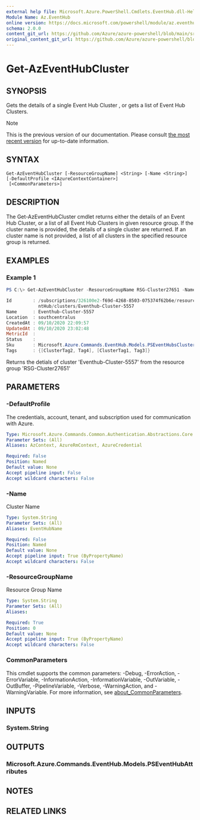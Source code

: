 ```yaml
---
external help file: Microsoft.Azure.PowerShell.Cmdlets.EventHub.dll-Help.xml
Module Name: Az.EventHub
online version: https://docs.microsoft.com/powershell/module/az.eventhub/get-azeventhubcluster
schema: 2.0.0
content_git_url: https://github.com/Azure/azure-powershell/blob/main/src/EventHub/EventHub/help/Get-AzEventHubCluster.md
original_content_git_url: https://github.com/Azure/azure-powershell/blob/main/src/EventHub/EventHub/help/Get-AzEventHubCluster.md
---
```


# Get-AzEventHubCluster

## SYNOPSIS
Gets the details of a single Event Hub Cluster , or gets a list of Event Hub Clusters.

> [!NOTE]
>This is the previous version of our documentation. Please consult [the most recent version](/powershell/module/az.eventhub/get-azeventhubcluster) for up-to-date information.

## SYNTAX

```
Get-AzEventHubCluster [-ResourceGroupName] <String> [-Name <String>] [-DefaultProfile <IAzureContextContainer>]
 [<CommonParameters>]
```

## DESCRIPTION
The Get-AzEventHubCluster cmdlet returns either the details of an Event Hub Cluster, or a list of all Event Hub Clusters in given resource group.
If the cluster name is provided, the details of a single cluster are returned.
If an cluster name is not provided, a list of all clusters in the specified resource group is returned.

## EXAMPLES

### Example 1
```powershell
PS C:\> Get-AzEventHubCluster -ResourceGroupName RSG-Cluster27651 -Name Eventhub-Cluster-5557

Id        : /subscriptions/326100e2-f69d-4268-8503-075374f62b6e/resourceGroups/RSG-Cluster27651/providers/Microsoft.Eve
            ntHub/clusters/Eventhub-Cluster-5557
Name      : Eventhub-Cluster-5557
Location  : southcentralus
CreatedAt : 09/10/2020 22:09:57
UpdatedAt : 09/10/2020 23:02:48
MetricId  :
Status    :
Sku       : Microsoft.Azure.Commands.EventHub.Models.PSEventHubsClusterSkuAttributes
Tags      : {[ClusterTag2, Tag4], [ClusterTag1, Tag3]}

```

Returns the detials of cluster 'Eventhub-Cluster-5557' from the resource group 'RSG-Cluster27651'

## PARAMETERS

### -DefaultProfile
The credentials, account, tenant, and subscription used for communication with Azure.

```yaml
Type: Microsoft.Azure.Commands.Common.Authentication.Abstractions.Core.IAzureContextContainer
Parameter Sets: (All)
Aliases: AzContext, AzureRmContext, AzureCredential

Required: False
Position: Named
Default value: None
Accept pipeline input: False
Accept wildcard characters: False
```

### -Name
Cluster Name

```yaml
Type: System.String
Parameter Sets: (All)
Aliases: EventHubName

Required: False
Position: Named
Default value: None
Accept pipeline input: True (ByPropertyName)
Accept wildcard characters: False
```

### -ResourceGroupName
Resource Group Name

```yaml
Type: System.String
Parameter Sets: (All)
Aliases:

Required: True
Position: 0
Default value: None
Accept pipeline input: True (ByPropertyName)
Accept wildcard characters: False
```

### CommonParameters
This cmdlet supports the common parameters: -Debug, -ErrorAction, -ErrorVariable, -InformationAction, -InformationVariable, -OutVariable, -OutBuffer, -PipelineVariable, -Verbose, -WarningAction, and -WarningVariable. For more information, see [about_CommonParameters](http://go.microsoft.com/fwlink/?LinkID=113216).

## INPUTS

### System.String

## OUTPUTS

### Microsoft.Azure.Commands.EventHub.Models.PSEventHubAttributes

## NOTES

## RELATED LINKS
